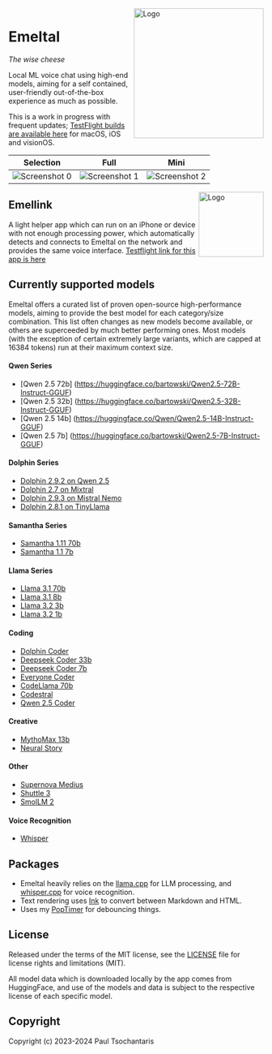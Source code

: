 <img src="https://ptsochantaris.github.io/trailer/EmeltalLogo.webp" alt="Logo" width=256 align="right">

Emeltal
====

_The wise cheese_

Local ML voice chat using high-end models, aiming for a self contained, user-friendly out-of-the-box experience as much as possible.

This is a work in progress with frequent updates; [TestFlight builds are available here](https://testflight.apple.com/join/NTIomxyk) for macOS, iOS and visionOS.

|Selection|Full|Mini|
|---------|----|----|
|<img src="https://ptsochantaris.github.io/trailer/EmeltalScreenshot0.png" alt="Screenshot 0">|<img src="https://ptsochantaris.github.io/trailer/EmeltalScreenshot1.png" alt="Screenshot 1">|<img src="https://ptsochantaris.github.io/trailer/EmeltalScreenshot2.png" alt="Screenshot 2">|

<img src="https://ptsochantaris.github.io/trailer/EmellinkScreenshot.webp" alt="Logo" width=128 align="right">

## Emellink

A light helper app which can run on an iPhone or device with not enough processing power, which automatically detects and connects to Emeltal on the network and provides the same voice interface. [Testflight link for this app is here](https://testflight.apple.com/join/s0EYVO5P)

## Currently supported models

Emeltal offers a curated list of proven open-source high-performance models, aiming to provide the best model for each category/size combination. This list often changes as new models become available, or others are superceeded by much better performing ones. Most models (with the exception of certain extremely large variants, which are capped at 16384 tokens) run at their maximum context size.

#### Qwen Series
- [Qwen 2.5 72b] (https://huggingface.co/bartowski/Qwen2.5-72B-Instruct-GGUF)
- [Qwen 2.5 32b] (https://huggingface.co/bartowski/Qwen2.5-32B-Instruct-GGUF)
- [Qwen 2.5 14b] (https://huggingface.co/Qwen/Qwen2.5-14B-Instruct-GGUF)
- [Qwen 2.5 7b] (https://huggingface.co/bartowski/Qwen2.5-7B-Instruct-GGUF)

#### Dolphin Series
- [Dolphin 2.9.2 on Qwen 2.5](https://huggingface.co/mradermacher/dolphin-2.9.2-qwen2-72b-i1-GGUF)
- [Dolphin 2.7 on Mixtral](https://huggingface.co/cognitivecomputations/dolphin-2.7-mixtral-8x7b)
- [Dolphin 2.9.3 on Mistral Nemo](https://huggingface.co/cognitivecomputations/dolphin-2.9.3-mistral-nemo-12b-gguf)
- [Dolphin 2.8.1 on TinyLlama](https://huggingface.co/cognitivecomputations/TinyDolphin-2.8-1.1b)

#### Samantha Series
- [Samantha 1.11 70b](https://huggingface.co/cognitivecomputations/Samantha-1.11-70b)
- [Samantha 1.1 7b](https://huggingface.co/cognitivecomputations/samantha-1.1-westlake-7b)

#### Llama Series
- [Llama 3.1 70b](https://huggingface.co/meta-llama/Meta-Llama-3.1-70B-Instruct)
- [Llama 3.1 8b](https://huggingface.co/meta-llama/Meta-Llama-3.1-8B-Instruct)
- [Llama 3.2 3b](https://huggingface.co/meta-llama/Meta-Llama-3.2-8B-Instruct)
- [Llama 3.2 1b](https://huggingface.co/meta-llama/Meta-Llama-3.2-8B-Instruct)

#### Coding
- [Dolphin Coder](https://huggingface.co/cognitivecomputations/dolphincoder-starcoder2-15b)
- [Deepseek Coder 33b](https://huggingface.co/deepseek-ai/deepseek-coder-33b-instruct)
- [Deepseek Coder 7b](https://huggingface.co/deepseek-ai/deepseek-coder-7b-instruct-v1.5)
- [Everyone Coder](https://huggingface.co/rombodawg/Everyone-Coder-33b-v2-Base)
- [CodeLlama 70b](https://huggingface.co/codellama/CodeLlama-70b-Instruct-hf)
- [Codestral](https://huggingface.co/mistralai/Codestral-22B-v0.1)
- [Qwen 2.5 Coder](https://huggingface.co/bartowski/Qwen2.5-Coder-32B-Instruct-GGUF)

#### Creative
- [MythoMax 13b](https://huggingface.co/Gryphe/MythoMax-L2-13b)
- [Neural Story](https://huggingface.co/NeuralNovel/Mistral-7B-Instruct-v0.2-Neural-Story)

#### Other
- [Supernova Medius](https://huggingface.co/arcee-ai/SuperNova-Medius)
- [Shuttle 3](https://huggingface.co/shuttleai/shuttle-3)
- [SmolLM 2](https://huggingface.co/HuggingFaceTB/SmolLM2-1.7B-Instruct)

#### Voice Recognition
- [Whisper](https://huggingface.co/ggerganov/whisper.cpp)

## Packages
- Emeltal heavily relies on the [llama.cpp](https://github.com/ggerganov/llama.cpp) for LLM processing, and [whisper.cpp](https://github.com/ggerganov/whisper.cpp) for voice recognition.
- Text rendering uses [Ink](https://github.com/JohnSundell/Ink) to convert between Markdown and HTML.
- Uses my [PopTimer](https://github.com/ptsochantaris/pop-timer) for debouncing things.

## License

Released under the terms of the MIT license, see the [LICENSE](LICENSE.txt) file for license rights and limitations (MIT).

All model data which is downloaded locally by the app comes from HuggingFace, and use of the models and data is subject to the respective license of each specific model.

## Copyright

Copyright (c) 2023-2024 Paul Tsochantaris

